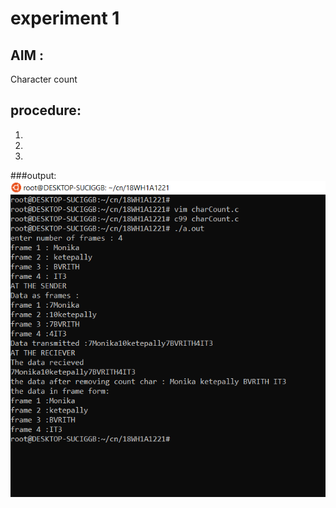 # experiment 1
## AIM : 
 Character count
## procedure:
1.
2.
3.
###output:
![output](charCount.png)
